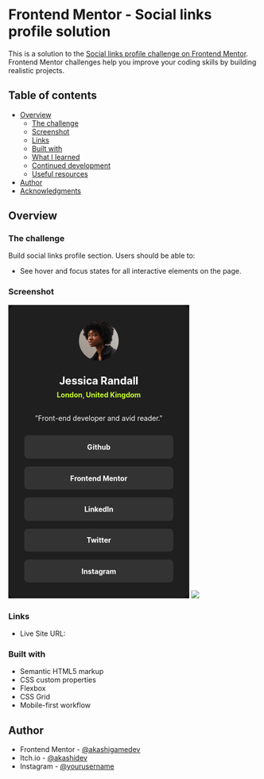# Frontend Mentor - Social links profile solution

This is a solution to the [Social links profile challenge on Frontend Mentor](https://www.frontendmentor.io/challenges/social-links-profile-UG32l9m6dQ). Frontend Mentor challenges help you improve your coding skills by building realistic projects.

## Table of contents

- [Overview](#overview)
  - [The challenge](#the-challenge)
  - [Screenshot](#screenshot)
  - [Links](#links)
  - [Built with](#built-with)
  - [What I learned](#what-i-learned)
  - [Continued development](#continued-development)
  - [Useful resources](#useful-resources)
- [Author](#author)
- [Acknowledgments](#acknowledgments)

## Overview

### The challenge

Build social links profile section.
Users should be able to:

- See hover and focus states for all interactive elements on the page.

### Screenshot

![Social Links Design](./design/Social_Links_Section.png)
![](./design/Social_Links_Full.png.png)

### Links

- Live Site URL: [](https://akashigamedev.github.io/Social_Links_Design_Challenge/)

### Built with

- Semantic HTML5 markup
- CSS custom properties
- Flexbox
- CSS Grid
- Mobile-first workflow

## Author

- Frontend Mentor - [@akashigamedev](https://www.frontendmentor.io/profile/akashigamedev)
- Itch.io - [@akashidev](https://akashidev.itch.io/)
- Instagram - [@yourusername](https://www.instagram.com/akashgoyal_77)
